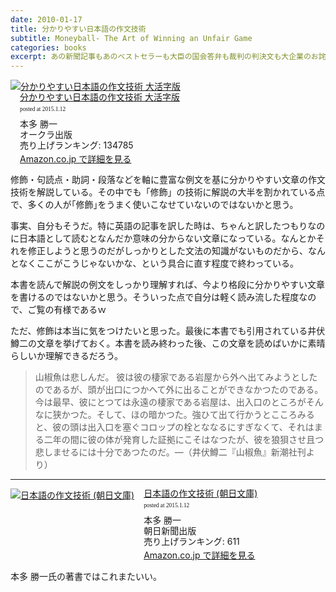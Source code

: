 ```yaml
---
date: 2010-01-17
title: 分かりやすい日本語の作文技術
subtitle: Moneyball- The Art of Winning an Unfair Game
categories: books
excerpt: あの新聞記事もあのベストセラーも大臣の国会答弁も裁判の判決文も大企業のお詫び広告も(日本語なのに)、どうしてこんなに意味がわかりづらいのか!?日本を代表するジャーナリスト本多勝一が根本からわかりやすく徹底的に分析。
---
```


<div class="azlink-box"><div class="azlink-image" style="float:left"><a href="http://www.amazon.co.jp/exec/obidos/ASIN/4775501003/warikiru-22/" name="azlinklink" target="_blank"><img src="http://ecx.images-amazon.com/images/I/416E77474SL._SL160_.jpg" alt="分かりやすい日本語の作文技術  大活字版" style="border:none" /></a></div><div class="azlink-info" style="float:left;margin-left:15px;line-height:120%"><div class="azlink-name" style="margin-bottom:10px;line-height:120%"><a href="http://www.amazon.co.jp/exec/obidos/ASIN/4775501003/warikiru-22/" name="azlinklink" target="_blank">分かりやすい日本語の作文技術  大活字版</a><div class="azlink-powered-date" style="font-size:7pt;margin-top:5px;font-family:verdana;line-height:120%">posted at 2015.1.12</div></div><div class="azlink-detail">本多 勝一<br />オークラ出版<br />売り上げランキング: 134785<br /></div><div class="azlink-link" style="margin-top:5px"><a href="http://www.amazon.co.jp/exec/obidos/ASIN/4775501003/warikiru-22/" target="_blank">Amazon.co.jp で詳細を見る</a></div></div><div class="azlink-footer" style="clear:left"></div></div>

修飾・句読点・助詞・段落などを軸に豊富な例文を基に分かりやすい文章の作文技術を解説している。その中でも「修飾」の技術に解説の大半を割かれている点で、多くの人が｢修飾｣をうまく使いこなせていないのではないかと思う。

事実、自分もそうだ。特に英語の記事を訳した時は、ちゃんと訳したつもりなのに日本語として読むとなんだか意味の分からない文章になっている。なんとかそれを修正しようと思うのだがしっかりとした文法の知識がないものだから、なんとなくここがこうじゃないかな、という具合に直す程度で終わっている。

本書を読んで解説の例文をしっかり理解すれば、今より格段に分かりやすい文章を書けるのではないかと思う。そういった点で自分は軽く読み流した程度なので、ご覧の有様であるｗ

ただ、修飾は本当に気をつけたいと思った。最後に本書でも引用されている井伏鱒二の文章を挙げておく。本書を読み終わった後、この文章を読めばいかに素晴らしいか理解できるだろう。

> 山椒魚は悲しんだ。 彼は彼の棲家である岩屋から外へ出てみようとしたのであるが、頭が出口につかへて外に出ることができなかつたのである。今は最早、彼にとつては永遠の棲家である岩屋は、出入口のところがそんなに狭かつた。そして、ほの暗かつた。強ひて出て行かうとこころみると、彼の頭は出入口を塞ぐコロップの栓とななるにすぎなくて、それはまる二年の間に彼の体が発育した証拠にこそはなつたが、彼を狼狽させ且つ悲しませるには十分であつたのだ。―（井伏鱒二『山椒魚』新潮社刊より）

***

<div class="azlink-box"><div class="azlink-image" style="float:left"><a href="http://www.amazon.co.jp/exec/obidos/ASIN/4022608080/warikiru-22/" name="azlinklink" target="_blank"><img src="http://ecx.images-amazon.com/images/I/51QKNW7MY2L._SL160_.jpg" alt="日本語の作文技術 (朝日文庫)" style="border:none" /></a></div><div class="azlink-info" style="float:left;margin-left:15px;line-height:120%"><div class="azlink-name" style="margin-bottom:10px;line-height:120%"><a href="http://www.amazon.co.jp/exec/obidos/ASIN/4022608080/warikiru-22/" name="azlinklink" target="_blank">日本語の作文技術 (朝日文庫)</a><div class="azlink-powered-date" style="font-size:7pt;margin-top:5px;font-family:verdana;line-height:120%">posted at 2015.1.12</div></div><div class="azlink-detail">本多 勝一<br />朝日新聞出版<br />売り上げランキング: 611<br /></div><div class="azlink-link" style="margin-top:5px"><a href="http://www.amazon.co.jp/exec/obidos/ASIN/4022608080/warikiru-22/" target="_blank">Amazon.co.jp で詳細を見る</a></div></div><div class="azlink-footer" style="clear:left"></div></div>


本多 勝一氏の著書ではこれまたいい。
